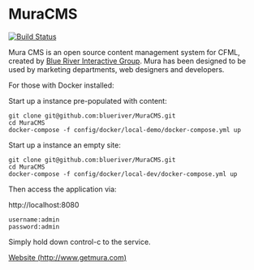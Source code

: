 # MuraCMS
[![Build Status](https://travis-ci.org/blueriver/MuraCMS.svg?branch=master "master")](https://travis-ci.org/blueriver/MuraCMS)

Mura CMS is an open source content management system for CFML, created by [Blue River Interactive Group](http://www.getmura.com). Mura has been designed to be used by marketing departments, web designers and developers.

For those with Docker installed:

Start up a instance pre-populated with content:

```
git clone git@github.com:blueriver/MuraCMS.git
cd MuraCMS
docker-compose -f config/docker/local-demo/docker-compose.yml up
```

Start up a instance an empty site:

```
git clone git@github.com:blueriver/MuraCMS.git
cd MuraCMS
docker-compose -f config/docker/local-dev/docker-compose.yml up
```

Then access the application via:

http://localhost:8080

```
username:admin
password:admin
```

Simply hold down control-c to the service.

[Website (http://www.getmura.com)](http://www.getmura.com)

